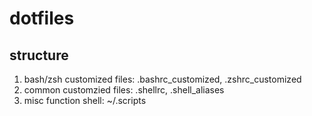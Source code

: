 

# dotfiles 

## structure

1. bash/zsh customized files: .bashrc_customized, .zshrc_customized
2. common customzied files: .shellrc, .shell_aliases
3. misc function shell: ~/.scripts





